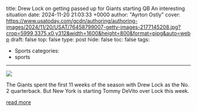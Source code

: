 title: Drew Lock on getting passed up for Giants starting QB An interesting situation
date: 2024-11-20 21:03:33 +0000
author: "Ayrton Ostly"
cover: https://www.usatoday.com/gcdn/authoring/authoring-images/2024/11/20/USAT/76458799007-getty-images-2177145208.jpg?crop=5999,3375,x0,y312&width=1600&height=800&format=pjpg&auto=webp
draft: false
top: false
type: post
hide: false
toc: false
tags:
  - Sports
categories:
  - sports
---

![](https://www.usatoday.com/gcdn/authoring/authoring-images/2024/11/20/USAT/76458799007-getty-images-2177145208.jpg?crop=5999,3375,x0,y312&width=1600&height=800&format=pjpg&auto=webp)

The Giants spent the first 11 weeks of the season with Drew Lock as the No. 2 quarterback. But New York is starting Tommy DeVito over Lock this week.

[read more](https://www.usatoday.com/story/sports/nfl/2024/11/20/drew-lock-tommy-devito-starting-new-york-giants/76458121007/)
